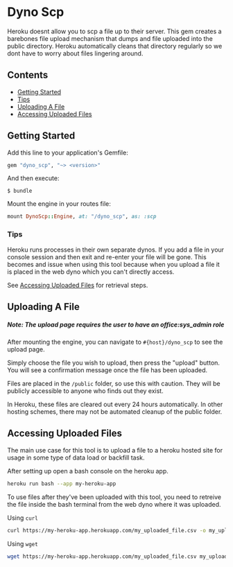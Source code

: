 # Dyno Scp

Heroku doesnt allow you to scp a file up to their server. This gem creates a
barebones file upload mechanism that dumps and file uploaded into the public
directory. Heroku automatically cleans that directory regularly so we dont have
to worry about files lingering around.

## Contents

- [Getting Started](#getting-started)
- [Tips](#tips)
- [Uploading A File](#uploading-a-file)
- [Accessing Uploaded Files](#accessing-uploaded-files)

## Getting Started

Add this line to your application's Gemfile:

```ruby
gem "dyno_scp", "~> <version>"
```

And then execute:

    $ bundle

Mount the engine in your routes file:

```ruby
mount DynoScp::Engine, at: "/dyno_scp", as: :scp
```

### Tips

Heroku runs processes in their own separate dynos. If you add a file in your
console session and then exit and re-enter your file will be gone. This becomes
and issue when using this tool because when you upload a file it is placed in
the web dyno which you can't directly access.

See [Accessing Uploaded Files](#accessing-uploaded-files) for retrieval steps.

## Uploading A File

##### Note: The upload page requires the user to have an office:sys_admin role
After mounting the engine, you can navigate to `#{host}/dyno_scp` to see the upload page.

Simply choose the file you wish to upload, then press the "upload" button. You
will see a confirmation message once the file has been uploaded.

Files are placed in the `/public` folder, so use this with caution. They will
be publicly accessible to anyone who finds out they exist.

In Heroku, these files are cleared out every 24 hours automatically. In other
hosting schemes, there may not be automated cleanup of the public folder.

## Accessing Uploaded Files

The main use case for this tool is to upload a file to a heroku hosted site
for usage in some type of data load or backfill task.

After setting up open a bash console on the heroku app.
```bash
heroku run bash --app my-heroku-app
```

To use files after they've been uploaded with this tool, you need to retreive
the file inside the bash terminal from the web dyno where it was uploaded.

Using `curl`
```bash
curl https://my-heroku-app.herokuapp.com/my_uploaded_file.csv -o my_uploaded_file.csv
```

Using `wget`
```bash
wget https://my-heroku-app.herokuapp.com/my_uploaded_file.csv my_uploaded_file.csv
```
